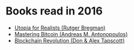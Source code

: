 # Books read in 2016

- [Utopia for Realists (Rutger Bregman)](utopia_for_realists/index.md)
- [Mastering Bitcoin (Andreas M. Antonopoulos)](mastering_bitcoin/index.md)
- [Blockchain Revolution (Don & Alex Tapscott)](blockchain_revolution/index.md)
